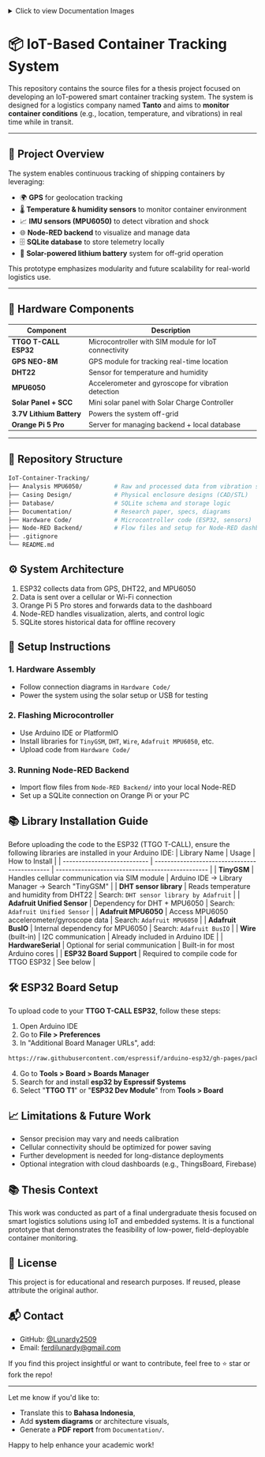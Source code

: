 <details>
<summary>Click to view Documentation Images</summary>

| | | |
|---|---|---|
| ![1](https://github.com/Lunardy2509/IoT-Container-Tracking/blob/main/Documentation/Images/Side%20View%20-%20DHT22.png) | ![2](https://github.com/Lunardy2509/IoT-Container-Tracking/blob/main/Documentation/Images/Final%20Product%20Look.png) | ![3](https://github.com/Lunardy2509/IoT-Container-Tracking/blob/main/Documentation/Images/Side%20View%20-%20Button%20and%20Reprogram%20Hole.png) |

</details>

# 📦 IoT-Based Container Tracking System

This repository contains the source files for a thesis project focused on developing an IoT-powered smart container tracking system. The system is designed for a logistics company named **Tanto** and aims to **monitor container conditions** (e.g., location, temperature, and vibrations) in real time while in transit.

---

## 🧠 Project Overview

The system enables continuous tracking of shipping containers by leveraging:

- 🌍 **GPS** for geolocation tracking
- 🌡️ **Temperature & humidity sensors** to monitor container environment
- 📈 **IMU sensors (MPU6050)** to detect vibration and shock
- 🌐 **Node-RED backend** to visualize and manage data
- 🗄️ **SQLite database** to store telemetry locally
- 🔋 **Solar-powered lithium battery** system for off-grid operation

This prototype emphasizes modularity and future scalability for real-world logistics use.

---

## 🔧 Hardware Components

| Component                  | Description                                           |
|---------------------------|-------------------------------------------------------|
| **TTGO T-CALL ESP32**     | Microcontroller with SIM module for IoT connectivity |
| **GPS NEO-8M**            | GPS module for tracking real-time location           |
| **DHT22**                 | Sensor for temperature and humidity                  |
| **MPU6050**               | Accelerometer and gyroscope for vibration detection  |
| **Solar Panel + SCC**     | Mini solar panel with Solar Charge Controller        |
| **3.7V Lithium Battery**  | Powers the system off-grid                           |
| **Orange Pi 5 Pro**       | Server for managing backend + local database         |

---

## 📂 Repository Structure

```bash
IoT-Container-Tracking/
├── Analysis MPU6050/         # Raw and processed data from vibration sensor
├── Casing Design/            # Physical enclosure designs (CAD/STL)
├── Database/                 # SQLite schema and storage logic
├── Documentation/            # Research paper, specs, diagrams
├── Hardware Code/            # Microcontroller code (ESP32, sensors)
├── Node-RED Backend/         # Flow files and setup for Node-RED dashboard
├── .gitignore
└── README.md
```

## ⚙️ System Architecture
1. ESP32 collects data from GPS, DHT22, and MPU6050
2. Data is sent over a cellular or Wi-Fi connection
3. Orange Pi 5 Pro stores and forwards data to the dashboard
4. Node-RED handles visualization, alerts, and control logic
5. SQLite stores historical data for offline recovery

## 🚀 Setup Instructions
### 1. Hardware Assembly
- Follow connection diagrams in `Hardware Code/`
- Power the system using the solar setup or USB for testing

### 2. Flashing Microcontroller
- Use Arduino IDE or PlatformIO
- Install libraries for `TinyGSM`, `DHT`, `Wire`, `Adafruit MPU6050`, etc.
- Upload code from `Hardware Code/`

### 3. Running Node-RED Backend
- Import flow files from `Node-RED Backend/` into your local Node-RED
- Set up a SQLite connection on Orange Pi or your PC

## 📚 Library Installation Guide
Before uploading the code to the ESP32 (TTGO T-CALL), ensure the following libraries are installed in your Arduino IDE:
| Library Name                | Usage                                         | How to Install                                   |
| --------------------------- | --------------------------------------------- | ------------------------------------------------ |
| **TinyGSM**                 | Handles cellular communication via SIM module | Arduino IDE → Library Manager → Search "TinyGSM" |
| **DHT sensor library**      | Reads temperature and humidity from DHT22     | Search: `DHT sensor library by Adafruit`         |
| **Adafruit Unified Sensor** | Dependency for DHT + MPU6050                  | Search: `Adafruit Unified Sensor`                |
| **Adafruit MPU6050**        | Access MPU6050 accelerometer/gyroscope data   | Search: `Adafruit MPU6050`                       |
| **Adafruit BusIO**          | Internal dependency for MPU6050               | Search: `Adafruit BusIO`                         |
| **Wire** (built-in)         | I2C communication                             | Already included in Arduino IDE                  |
| **HardwareSerial**          | Optional for serial communication             | Built-in for most Arduino cores                  |
| **ESP32 Board Support**     | Required to compile code for TTGO ESP32       | See below                                        |

## 🛠️ ESP32 Board Setup
To upload code to your **TTGO T-CALL ESP32**, follow these steps:
1. Open Arduino IDE
2. Go to **File > Preferences**
3. In "Additional Board Manager URLs", add:
```bash
https://raw.githubusercontent.com/espressif/arduino-esp32/gh-pages/package_esp32_index.json
```
4. Go to **Tools > Board > Boards Manager**
5. Search for and install **esp32 by Espressif Systems**
6. Select "**TTGO T1**" or "**ESP32 Dev Module**" from **Tools > Board**


## 📈 Limitations & Future Work
- Sensor precision may vary and needs calibration
- Cellular connectivity should be optimized for power saving
- Further development is needed for long-distance deployments
- Optional integration with cloud dashboards (e.g., ThingsBoard, Firebase)

## 📚 Thesis Context
This work was conducted as part of a final undergraduate thesis focused on smart logistics solutions using IoT and embedded systems. It is a functional prototype that demonstrates the feasibility of low-power, field-deployable container monitoring.

## 🧾 License
This project is for educational and research purposes. If reused, please attribute the original author.

## 📬 Contact
- GitHub: [@Lunardy2509](https://github.com/Lunardy2509)
- Email: ferdilunardy@gmail.com

If you find this project insightful or want to contribute, feel free to ⭐️ star or fork the repo!

---

Let me know if you'd like to:
- Translate this to **Bahasa Indonesia**,
- Add **system diagrams** or architecture visuals,
- Generate a **PDF report** from `Documentation/`.

Happy to help enhance your academic work!
